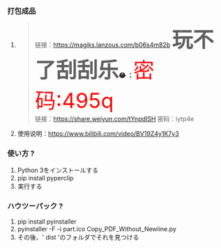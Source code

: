 ### 打包成品
1. > 链接：https://magiks.lanzous.com/b06s4m82b
<font size =  '8' face ="楷体"><b>玩不了刮刮乐</b></font><font color = 'yello'><b>:joy: ：</b></font><font color = 'red' size = '10'>密码:495q</font><br> 链接：https://share.weiyun.com/tYnpdISH 密码：iytp4e

2. 使用说明：https://www.bilibili.com/video/BV19Z4y1K7y3
### 使い方 ?
1. Python 3をインストールする
2. pip install pyperclip
3. 実行する

### ハウツーパック ?
1. pip install pyinstaller
2. pyinstaller -F -i part.ico Copy_PDF_Without_Newline.py
3. その後、' dist 'のフォルダでそれを見つける
